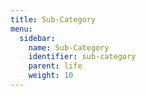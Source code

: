 ```yaml
---
title: Sub-Category
menu:
  sidebar:
    name: Sub-Category
    identifier: sub-category
    parent: life
    weight: 10
---
```

